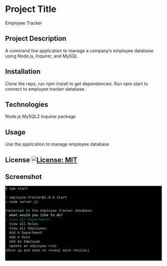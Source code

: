 # Project Title
Employee Tracker

## Project Description
A command line application to manage a company’s employee database using Node.js, Inquirer, and MySQL

## Installation
Clone the repo, run npm install to get dependencies. Run npm start to connect to employee tracker database. 

## Technologies
Node.js
MySQL2
Inquirer package

## Usage
Use the application to manage employee database

## License [![License: MIT](https://img.shields.io/badge/License-MIT-yellow.svg)](https://opensource.org/licenses/MIT)

## Screenshot

![alt text](asset/images/Capture1.PNG)